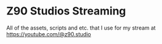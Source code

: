 # Z90 Studios Streaming

All of the assets, scripts and etc. that I use for my stream at https://youtube.com/@z90.studio
